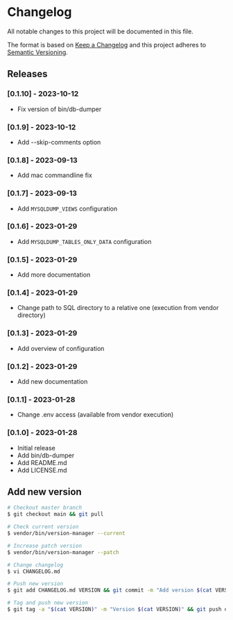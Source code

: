 # Changelog

All notable changes to this project will be documented in this file.

The format is based on [Keep a Changelog](http://keepachangelog.com/en/1.0.0/)
and this project adheres to [Semantic Versioning](http://semver.org/spec/v2.0.0.html).

## Releases

### [0.1.10] - 2023-10-12

* Fix version of bin/db-dumper

### [0.1.9] - 2023-10-12

* Add --skip-comments option

### [0.1.8] - 2023-09-13

* Add mac commandline fix

### [0.1.7] - 2023-09-13

* Add `MYSQLDUMP_VIEWS` configuration

### [0.1.6] - 2023-01-29

* Add `MYSQLDUMP_TABLES_ONLY_DATA` configuration

### [0.1.5] - 2023-01-29

* Add more documentation

### [0.1.4] - 2023-01-29

* Change path to SQL directory to a relative one (execution from vendor directory)

### [0.1.3] - 2023-01-29

* Add overview of configuration

### [0.1.2] - 2023-01-29

* Add new documentation

### [0.1.1] - 2023-01-28

* Change .env access (available from vendor execution)

### [0.1.0] - 2023-01-28

* Initial release
* Add bin/db-dumper
* Add README.md
* Add LICENSE.md

## Add new version

```bash
# Checkout master branch
$ git checkout main && git pull

# Check current version
$ vendor/bin/version-manager --current

# Increase patch version
$ vendor/bin/version-manager --patch

# Change changelog
$ vi CHANGELOG.md

# Push new version
$ git add CHANGELOG.md VERSION && git commit -m "Add version $(cat VERSION)" && git push

# Tag and push new version
$ git tag -a "$(cat VERSION)" -m "Version $(cat VERSION)" && git push origin "$(cat VERSION)"
```

